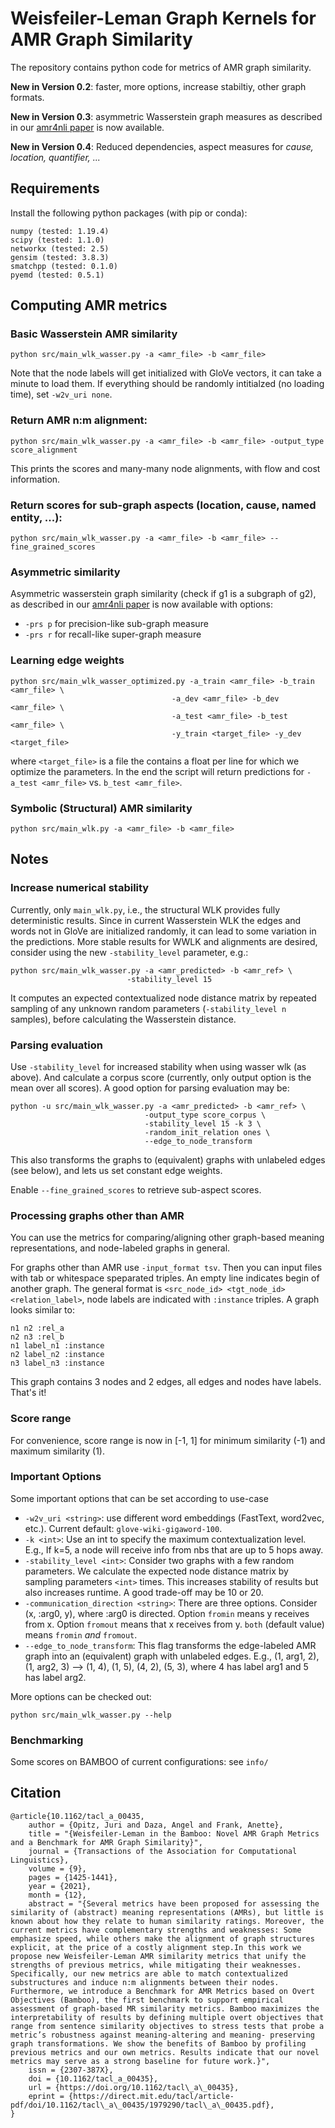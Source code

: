 # Weisfeiler-Leman Graph Kernels for AMR Graph Similarity

The repository contains python code for metrics of AMR graph similarity.

**New in Version 0.2**: faster, more options, increase stabiltiy, other graph formats.

**New in Version 0.3**: asymmetric Wasserstein graph measures as described in our [amr4nli paper](https://arxiv.org/abs/2306.00936) is now available.

**New in Version 0.4**: Reduced dependencies, aspect measures for *cause, location, quantifier, ...*

## Requirements

Install the following python packages (with pip or conda):

```
numpy (tested: 1.19.4)
scipy (tested: 1.1.0) 
networkx (tested: 2.5)
gensim (tested: 3.8.3)
smatchpp (tested: 0.1.0)
pyemd (tested: 0.5.1)
```

## Computing AMR metrics

### Basic Wasserstein AMR similarity

```
python src/main_wlk_wasser.py -a <amr_file> -b <amr_file>
```

Note that the node labels will get initialized with GloVe vectors, 
it can take a minute to load them. If everything should be randomly intitialzed 
(no loading time), set `-w2v_uri none`.

### Return AMR n:m alignment:

```
python src/main_wlk_wasser.py -a <amr_file> -b <amr_file> -output_type score_alignment
```

This prints the scores and many-many node alignments, with flow and cost information. 

### Return scores for sub-graph aspects (location, cause, named entity, ...):

```
python src/main_wlk_wasser.py -a <amr_file> -b <amr_file> --fine_grained_scores
```

### Asymmetric similarity

Asymmetric wasserstein graph similarity (check if g1 is a subgraph of g2), as described in our [amr4nli paper](https://arxiv.org/abs/2306.00936) is now available with options:

- `-prs p` for precision-like sub-graph measure
- `-prs r` for recall-like super-graph measure

### Learning edge weights

```
python src/main_wlk_wasser_optimized.py -a_train <amr_file> -b_train <amr_file> \
                                    -a_dev <amr_file> -b_dev <amr_file> \
                                    -a_test <amr_file> -b_test <amr_file> \
                                    -y_train <target_file> -y_dev <target_file>
```

where `<target_file>` is a file the contains a float per line for which we
optimize the parameters. In the end the script will return predictions for
`-a_test <amr_file>` vs. `b_test <amr_file>`.


### Symbolic (Structural) AMR similarity

```
python src/main_wlk.py -a <amr_file> -b <amr_file>
```

## Notes

### Increase numerical stability

Currently, only `main_wlk.py`, i.e., the structural WLK provides fully deterministic results.
Since in current Wasserstein WLK the edges and words not in GloVe are initialized randomly, 
it can lead to some variation in the predictions. More stable results for WWLK and alignments are desired, 
consider using the new `-stability_level` parameter, e.g.:

```
python src/main_wlk_wasser.py -a <amr_predicted> -b <amr_ref> \
                          -stability_level 15
```

It computes an expected contextualized node distance matrix by repeated sampling of any unknown random parameters (`-stability_level n` samples), before calculating the Wasserstein distance.

### Parsing evaluation

Use `-stability_level` for increased stability when using wasser wlk (as above). And calculate a corpus score (currently, only output option is the mean over all scores). A good option for parsing evaluation may be:

```
python -u src/main_wlk_wasser.py -a <amr_predicted> -b <amr_ref> \
                              -output_type score_corpus \
                              -stability_level 15 -k 3 \
                              -random_init_relation ones \
                              --edge_to_node_transform 
```

This also transforms the graphs to (equivalent) graphs with unlabeled edges (see below), and lets us set constant edge weights.

Enable `--fine_grained_scores` to retrieve sub-aspect scores.

### Processing graphs other than AMR

You can use the metrics for comparing/aligning other graph-based meaning representations, and node-labeled graphs in general.

For graphs other than AMR use `-input_format tsv`. Then you can input files with tab or whitespace speparated triples. An empty line indicates begin of another graph. The general format is `<src_node_id> <tgt_node_id> <relation_label>`, node labels are indicated with `:instance` triples. A graph looks similar to:

```
n1 n2 :rel_a
n2 n3 :rel_b
n1 label_n1 :instance
n2 label_n2 :instance
n3 label_n3 :instance
```

This graph contains 3 nodes and 2 edges, all edges and nodes have labels. That's it!

### Score range

For convenience, score range is now in [-1, 1] for minimum similarity (-1) and maximum similarity (1).

### Important Options

Some important options that can be set according to use-case

- `-w2v_uri <string>`: use different word embeddings (FastText, word2vec, etc.). Current default: `glove-wiki-gigaword-100`.
- `-k <int>`: Use an int to specify the maximum contextualization level. E.g., If k=5, a node will receive info from nbs that are up to 5 hops away.
- `-stability_level <int>`: Consider two graphs with a few random parameters. We calculate the expected node distance matrix by sampling parameters `<int>` times. This increases stability of results but also increases runtime. A good trade-off may be 10 or 20. 
- `-communication_direction <string>`: There are three options. Consider (x, :arg0, y), where :arg0 is directed. Option `fromin` means y receives from x. Option `fromout` means that x receives from y. `both` (default value) means `fromin` *and* `fromout`.
- `--edge_to_node_transform`: This flag transforms the edge-labeled AMR graph into an (equivalent) graph with unlabeled edges. E.g., (1, arg1, 2), (1, arg2, 3) --> (1, 4), (1, 5), (4, 2), (5, 3), where 4 has label arg1 and 5 has label arg2.


More options can be checked out:

```
python src/main_wlk_wasser.py --help
```

### Benchmarking

Some scores on BAMBOO of current configurations: see `info/`


## Citation

```
@article{10.1162/tacl_a_00435,
    author = {Opitz, Juri and Daza, Angel and Frank, Anette},
    title = "{Weisfeiler-Leman in the Bamboo: Novel AMR Graph Metrics and a Benchmark for AMR Graph Similarity}",
    journal = {Transactions of the Association for Computational Linguistics},
    volume = {9},
    pages = {1425-1441},
    year = {2021},
    month = {12},
    abstract = "{Several metrics have been proposed for assessing the similarity of (abstract) meaning representations (AMRs), but little is known about how they relate to human similarity ratings. Moreover, the current metrics have complementary strengths and weaknesses: Some emphasize speed, while others make the alignment of graph structures explicit, at the price of a costly alignment step.In this work we propose new Weisfeiler-Leman AMR similarity metrics that unify the strengths of previous metrics, while mitigating their weaknesses. Specifically, our new metrics are able to match contextualized substructures and induce n:m alignments between their nodes. Furthermore, we introduce a Benchmark for AMR Metrics based on Overt Objectives (Bamboo), the first benchmark to support empirical assessment of graph-based MR similarity metrics. Bamboo maximizes the interpretability of results by defining multiple overt objectives that range from sentence similarity objectives to stress tests that probe a metric’s robustness against meaning-altering and meaning- preserving graph transformations. We show the benefits of Bamboo by profiling previous metrics and our own metrics. Results indicate that our novel metrics may serve as a strong baseline for future work.}",
    issn = {2307-387X},
    doi = {10.1162/tacl_a_00435},
    url = {https://doi.org/10.1162/tacl\_a\_00435},
    eprint = {https://direct.mit.edu/tacl/article-pdf/doi/10.1162/tacl\_a\_00435/1979290/tacl\_a\_00435.pdf},
}

``` 
